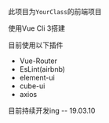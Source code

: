 此项目为`YourClass`的前端项目

使用Vue Cli 3搭建

目前使用以下插件

* Vue-Router
* EsLint(airbnb)
* element-ui
* cube-ui
* axios

目前持续开发ing  -- 19.03.10
